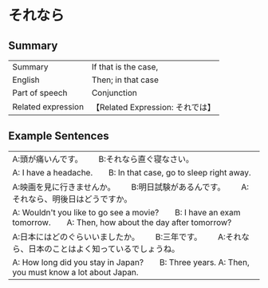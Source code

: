 # それなら

## Summary

<table><tr>   <td>Summary</td>   <td>If that is the case,</td></tr><tr>   <td>English</td>   <td>Then; in that case</td></tr><tr>   <td>Part of speech</td>   <td>Conjunction</td></tr><tr>   <td>Related expression</td>   <td>【Related Expression: それでは】</td></tr></table>

## Example Sentences

<table><tr><td>A:頭が痛いんです。  B:それなら直ぐ寝なさい。</td></tr><tr><td>A: I have a headache.&emsp;&emsp;B: In that case, go to sleep right away.</td></tr><tr><td>A:映画を見に行きませんか。  B:明日試験があるんです。  A:それなら、明後日はどうですか。</td></tr><tr><td>A: Wouldn't you like to go see a movie?&emsp;&emsp;B: I have an exam tomorrow.&emsp;&emsp;A: Then, how about the day after tomorrow?</td></tr><tr><td>A:日本にはどのぐらいいましたか。  B:三年です。  A:それなら、日本のことはよく知っているでしょうね。</td></tr><tr><td>A: How long did you stay in Japan?&emsp;&emsp;B: Three years. A: Then, you must know a lot about Japan.</td></tr></table>

